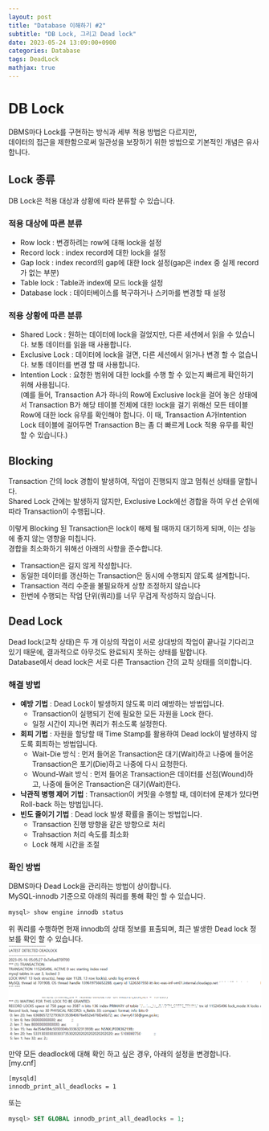 ```yaml
---
layout: post
title: "Database 이해하기 #2"
subtitle: "DB Lock, 그리고 Dead lock"
date: 2023-05-24 13:09:00+0900
categories: Database
tags: DeadLock
mathjax: true
---
```


# DB Lock

DBMS마다 Lock를 구현하는 방식과 세부 적용 방법은 다르지만,   
데이터의 접근을 제한함으로써 일관성을 보장하기 위한 방법으로 기본적인 개념은 유사합니다.

## Lock 종류

DB Lock은 적용 대상과 상황에 따라 분류할 수 있습니다.

### 적용 대상에 따른 분류

- Row lock : 변경하려는 row에 대해 lock을 설정
- Record lock : index record에 대한 lock을 설정
- Gap lock : index record의 gap에 대한 lock 설정(gap은 index 중 실제 record가 없는 부분)
- Table lock : Table과 index에 모드 lock을 설정
- Database lock : 데이터베이스를 복구하거나 스키마를 변경할 때 설정

### 적용 상황에 따른 분류

- Shared Lock : 원하는 데이터에 lock을 걸었지만, 다른 세션에서 읽을 수 있습니다. 보통 데이터를 읽을 때 사용합니다.
- Exclusive Lock : 데이터에 lock을 걸면, 다른 세션에서 읽거나 변경 할 수 없습니다. 보통 데이터를 변경 할 때 사용합니다.
- Intention Lock : 요청한 범위에 대한 lock를 수행 할 수 있는지 빠르게 확인하기 위해 사용됩니다.  
  (예를 들어, Transaction A가 하나의 Row에 Exclusive lock을 걸어 놓은 상태에서 Transaction B가 해당 테이블 전체에 대한 lock을 걸기
  위해선 모든 테이블 Row에 대한 lock 유무를 확인해야 합니다. 이 때, Transaction A가Intention Lock 테이블에 걸어두면 Transaction B는 좀
  더 빠르게 Lock 적용 유무를 확인 할 수 있습니다.)

## Blocking

Transaction 간의 lock 경합이 발생하여, 작업이 진행되지 않고 멈춰선 상태를 말합니다.  
Shared Lock 간에는 발생하지 않지만, Exclusive Lock에선 경합을 하여 우선 순위에 따라 Transaction이 수행됩니다.

이렇게 Blocking 된 Transaction은 lock이 해제 될 때까지 대기하게 되며, 이는 성능에 좋지 않는 영향을 미칩니다.  
경합을 최소화하기 위해선 아래의 사항을 준수합니다.

- Transaction은 길지 않게 작성합니다.
- 동일한 데이터를 갱신하는 Transaction은 동시에 수행되지 않도록 설계합니다.
- Transaction 격리 수준을 불필요하게 상향 조정하지 않습니다
- 한번에 수행되는 작업 단위(쿼리)를 너무 무겁게 작성하지 않습니다.

## Dead Lock

Dead lock(교착 상태)은 두 개 이상의 작업이 서로 상대방의 작업이 끝나길 기다리고 있기 때문에, 결과적으로 아무것도 완료되지 못하는 상태를 말합니다.  
Database에서 dead lock은 서로 다른 Transaction 간의 교착 상태를 의미합니다.

### 해결 방법

- __예방 기법__ : Dead Lock이 발생하지 않도록 미리 예방하는 방법입니다.
    - Transaction이 실행되기 전에 필요한 모든 자원을 Lock 한다.
    - 일정 시간이 지나면 쿼리가 취소도록 설정한다.
- __회피 기법__ : 자원을 할당할 때 Time Stamp를 활용하여 Dead lock이 발생하지 않도록 회픠하는 방법입니다.
    - Wait-Die 방식 : 먼저 들어온 Transaction은 대기(Wait)하고 나중에 들어온 Transaction은 포기(Die)하고 나중에 다시 요청한다.
    - Wound-Wait 방식 : 먼저 들어온 Transaction은 데이터를 선점(Wound)하고, 나중에 들어온 Transaction은 대기(Wait)한다.
- __낙관적 병행 제어 기법__ : Transaction이 커밋을 수행할 때, 데이터에 문제가 있다면 Roll-back 하는 방법입니다.
- __빈도 줄이기 기법__ : Dead lock 발생 확률을 줄이는 방법입니다.
    - Transaction 진행 방향을 같은 방향으로 처리
    - Trahsaction 처리 속도를 최소화
    - Lock 해제 시간을 조절

### 확인 방법

DBMS마다 Dead Lock을 관리하는 방법이 상이합니다.  
MySQL-innodb 기준으로 아래의 쿼리를 통해 확인 할 수 있습니다.

```sql
mysql> show engine innodb status
```

위 쿼리를 수행하면 현재 innodb의 상태 정보를 표출되며, 최근 발생한 Dead lock 정보를 확인 할 수 있습니다.  
![deadLockLog](/resource/20230524/20230524-image-1.png)

만약 모든 deadlock에 대해 확인 하고 싶은 경우, 아래의 설정을 변경합니다.  
[my.cnf]

```
[mysqld]
innodb_print_all_deadlocks = 1
```

또는

```sql
mysql> SET GLOBAL innodb_print_all_deadlocks = 1;
```